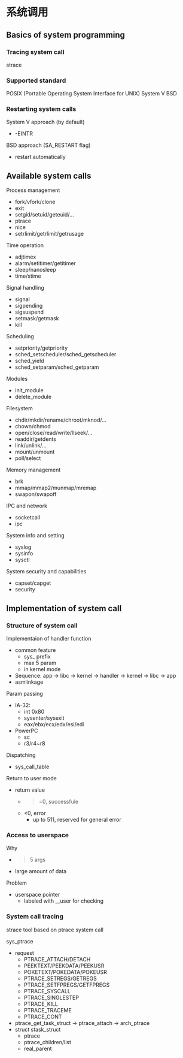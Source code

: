 # 系统调用

## Basics of system programming

### Tracing system call

strace

### Supported standard

POSIX (Portable Operating System Interface for UNIX)
System V
BSD

### Restarting system calls

System V approach (by default)
- -EINTR

BSD approach (SA_RESTART flag)
- restart automatically

## Available system calls

Process management
- fork/vfork/clone
- exit
- setgid/setuid/geteuid/...
- ptrace
- nice
- setrlimit/getrlimit/getrusage

Time operation
- adjtimex
- alarm/setitimer/getitimer
- sleep/nanosleep
- time/stime

Signal handling
- signal
- sigpending
- sigsuspend
- setmask/getmask
- kill

Scheduling
- setpriority/getpriority
- sched_setscheduler/sched_getscheduler
- sched_yield
- sched_setparam/sched_getparam

Modules
- init_module
- delete_module

Filesystem
- chdir/mkdir/rename/chroot/mknod/...
- chown/chmod
- open/close/read/write/llseek/...
- readdir/getdents
- link/unlink/...
- mount/unmount
- poll/select

Memory management
- brk
- mmap/mmap2/munmap/mremap
- swapon/swapoff

IPC and network
- socketcall
- ipc

System info and setting
- syslog
- sysinfo
- sysctl

System security and capabilities
- capset/capget
- security

## Implementation of system call

### Structure of system call

Implementaion of handler function
- common feature
  - sys_ prefix
  - max 5 param
  - in kernel mode
- Sequence: app -> libc -> kernel -> handler -> kernel -> libc -> app
- asmlinkage

Param passing
- IA-32: 
  - int 0x80
  - sysenter/sysexit
  - eax/ebx/ecx/edx/esi/edi
- PowerPC
  - sc
  - r3/r4~r8

Dispatching
- sys_call_table

Return to user mode
- return value
  - >=0, successfule
  - <0, error
    - up to 511, reserved for general error

### Access to userspace

Why
- >5 args
- large amount of data

Problem
- userspace pointer
  - labeled with __user for checking

### System call tracing

strace tool based on ptrace system call

sys_ptrace
- request
  - PTRACE_ATTACH/DETACH
  - PEEKTEXT/PEEKDATA/PEEKUSR
  - POKETEXT/POKEDATA/POKEUSR
  - PTRACE_SETREGS/GETREGS
  - PTRACE_SETFPREGS/GETFPREGS
  - PTRACE_SYSCALL
  - PTRACE_SINGLESTEP
  - PTRACE_KILL
  - PTRACE_TRACEME
  - PTRACE_CONT
- ptrace_get_task_struct -> ptrace_attach -> arch_ptrace
- struct stask_struct
  - ptrace
  - ptrace_children/list
  - real_parent